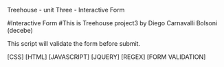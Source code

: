 
Treehouse - unit Three - Interactive Form

#Interactive Form #This is Treehouse project3 by Diego Carnavalli Bolsoni (decebe)

This script will validate the form before submit.

[CSS]
[HTML]
[JAVASCRIPT]
[JQUERY]
[REGEX]
[FORM VALIDATION]
